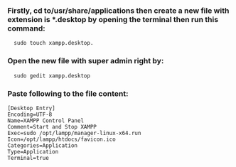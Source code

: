     
### Firstly, cd to/usr/share/applications then create a new file with extension is *.desktop by opening the terminal then run this command: 
    
      sudo touch xampp.desktop.
    
### Open the new file with super admin right by: 
    
      sudo gedit xampp.desktop
    
### Paste following to the file content:

    
    [Desktop Entry]
    Encoding=UTF-8
    Name=XAMPP Control Panel
    Comment=Start and Stop XAMPP
    Exec=sudo /opt/lampp/manager-linux-x64.run
    Icon=/opt/lampp/htdocs/favicon.ico
    Categories=Application
    Type=Application
    Terminal=true
